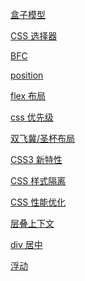 [盒子模型]()

[CSS 选择器]()

[BFC]()

[position]()

[flex 布局]()

[css 优先级]()

[双飞冀/圣杯布局]()

[CSS3 新特性]()

[CSS 样式隔离]()

[CSS 性能优化]()

[层叠上下文]()

[div 居中]()

[浮动]()
